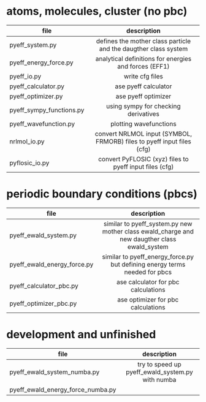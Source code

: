 # atoms, molecules, cluster (no pbc)
| file 	| description |  
| ------------- |:-------------:|
| pyeff_system.py | defines the mother class particle and the daugther class system | 
| pyeff_energy_force.py | analytical definitions for energies and forces (EFF1) | 
| pyeff_io.py | write cfg files | 
| pyeff_calculator.py | ase pyeff calculator | 
| pyeff_optimizer.py | ase pyeff optimizer | 
| pyeff_sympy_functions.py | using sympy for checking derivatives | 
| pyeff_wavefunction.py | plotting wavefunctions | 
| nrlmol_io.py | convert NRLMOL input (SYMBOL, FRMORB) files to pyeff input files (cfg) | 
| pyflosic_io.py | convert PyFLOSIC (xyz) files to pyeff input files (cfg) | 

# periodic boundary conditions (pbcs)
| file 	| description |  
| ------------- |:-------------:|
| pyeff_ewald_system.py | similar to pyeff_system.py new mother class ewald_charge and new daugther class ewald_system | 
| pyeff_ewald_energy_force.py | similar to pyeff_energy_force.py but defining energy terms needed for pbcs | 
| pyeff_calculator_pbc.py | ase calculator for pbc calculations | 
| pyeff_optimizer_pbc.py | ase optimizer for pbc calculations | 

# development and unfinished 
| file 	| description |  
| ------------- |:-------------:|
| pyeff_ewald_system_numba.py | try to speed up  pyeff_ewald_system.py with numba| 
| pyeff_ewald_energy_force_numba.py | | try to speed up pyeff_ewald_energy_force.py  with numba | 

